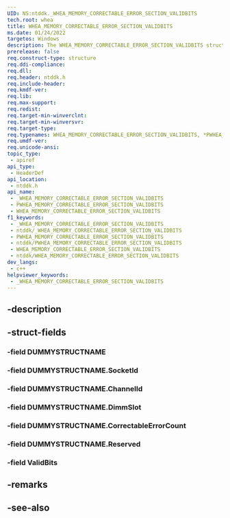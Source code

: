 ```yaml
---
UID: NS:ntddk._WHEA_MEMORY_CORRECTABLE_ERROR_SECTION_VALIDBITS
tech.root: whea
title: WHEA_MEMORY_CORRECTABLE_ERROR_SECTION_VALIDBITS
ms.date: 01/24/2022
targetos: Windows
description: The WHEA_MEMORY_CORRECTABLE_ERROR_SECTION_VALIDBITS structure...
prerelease: false
req.construct-type: structure
req.ddi-compliance: 
req.dll: 
req.header: ntddk.h
req.include-header: 
req.kmdf-ver: 
req.lib: 
req.max-support: 
req.redist: 
req.target-min-winverclnt: 
req.target-min-winversvr: 
req.target-type: 
req.typenames: WHEA_MEMORY_CORRECTABLE_ERROR_SECTION_VALIDBITS, *PWHEA_MEMORY_CORRECTABLE_ERROR_SECTION_VALIDBITS
req.umdf-ver: 
req.unicode-ansi: 
topic_type:
 - apiref
api_type:
 - HeaderDef
api_location:
 - ntddk.h
api_name:
 - _WHEA_MEMORY_CORRECTABLE_ERROR_SECTION_VALIDBITS
 - PWHEA_MEMORY_CORRECTABLE_ERROR_SECTION_VALIDBITS
 - WHEA_MEMORY_CORRECTABLE_ERROR_SECTION_VALIDBITS
f1_keywords:
 - _WHEA_MEMORY_CORRECTABLE_ERROR_SECTION_VALIDBITS
 - ntddk/_WHEA_MEMORY_CORRECTABLE_ERROR_SECTION_VALIDBITS
 - PWHEA_MEMORY_CORRECTABLE_ERROR_SECTION_VALIDBITS
 - ntddk/PWHEA_MEMORY_CORRECTABLE_ERROR_SECTION_VALIDBITS
 - WHEA_MEMORY_CORRECTABLE_ERROR_SECTION_VALIDBITS
 - ntddk/WHEA_MEMORY_CORRECTABLE_ERROR_SECTION_VALIDBITS
dev_langs:
 - c++
helpviewer_keywords:
 - _WHEA_MEMORY_CORRECTABLE_ERROR_SECTION_VALIDBITS
---
```


## -description

## -struct-fields

### -field DUMMYSTRUCTNAME

### -field DUMMYSTRUCTNAME.SocketId

### -field DUMMYSTRUCTNAME.ChannelId

### -field DUMMYSTRUCTNAME.DimmSlot

### -field DUMMYSTRUCTNAME.CorrectableErrorCount

### -field DUMMYSTRUCTNAME.Reserved

### -field ValidBits

## -remarks

## -see-also

